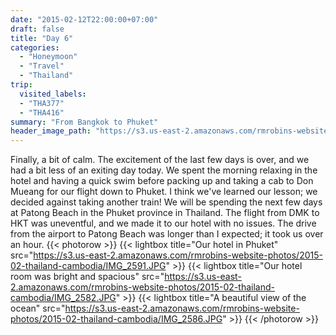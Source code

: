 ```yaml
---
date: "2015-02-12T22:00:00+07:00"
draft: false
title: "Day 6"
categories:
  - "Honeymoon"
  - "Travel"
  - "Thailand"
trip:
  visited_labels:
  - "THA377"
  - "THA416"
summary: "From Bangkok to Phuket"
header_image_path: "https://s3.us-east-2.amazonaws.com/rmrobins-website-photos/2015-02-thailand-cambodia/IMG_2591.JPG"
---
```


Finally, a bit of calm. The excitement of the last few days is over, and we had a bit less of an exiting day today. We spent the morning relaxing in the hotel and having a quick swim before packing up and taking a cab to Don Mueang for our flight down to Phuket. I think we've learned our lesson; we decided against taking another train! We will be spending the next few days at Patong Beach in the Phuket province in Thailand. The flight from DMK to HKT was uneventful, and we made it to our hotel with no issues. The drive from the airport to Patong Beach was longer than I expected; it took us over an hour.
{{< photorow >}}
{{< lightbox title="Our hotel in Phuket" src="https://s3.us-east-2.amazonaws.com/rmrobins-website-photos/2015-02-thailand-cambodia/IMG_2591.JPG" >}}
{{< lightbox title="Our hotel room was bright and spacious" src="https://s3.us-east-2.amazonaws.com/rmrobins-website-photos/2015-02-thailand-cambodia/IMG_2582.JPG" >}}
{{< lightbox title="A beautiful view of the ocean" src="https://s3.us-east-2.amazonaws.com/rmrobins-website-photos/2015-02-thailand-cambodia/IMG_2586.JPG" >}}
{{< /photorow >}}
